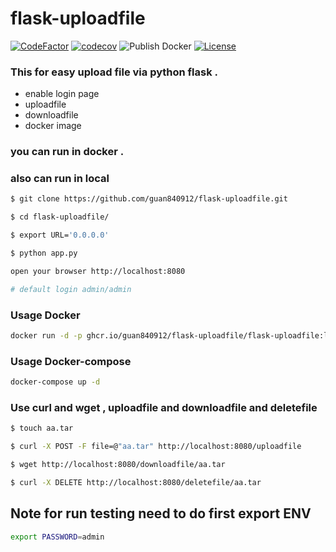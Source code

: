 # flask-uploadfile
[![CodeFactor](https://www.codefactor.io/repository/github/guan840912/flask-uploadfile/badge/master)](https://www.codefactor.io/repository/github/guan840912/flask-uploadfile/overview/master)
[![codecov](https://codecov.io/gh/guan840912/flask-uploadfile/branch/master/graph/badge.svg)](https://codecov.io/gh/guan840912/flask-uploadfile)
![Publish Docker](https://github.com/guan840912/flask-uploadfile/workflows/Publish%20Docker/badge.svg)
[![License](https://img.shields.io/badge/License-Apache%202.0-yellowgreen.svg)](https://opensource.org/licenses/Apache-2.0)

### This for easy upload file via python flask . 
- enable login page 
- uploadfile 
- downloadfile
- docker image   
### you can run in docker .

### also can run in local 
```bash
$ git clone https://github.com/guan840912/flask-uploadfile.git

$ cd flask-uploadfile/

$ export URL='0.0.0.0'

$ python app.py

open your browser http://localhost:8080

# default login admin/admin
```

### Usage Docker  
```bash
docker run -d -p ghcr.io/guan840912/flask-uploadfile/flask-uploadfile:latest
```

### Usage Docker-compose 
```bash
docker-compose up -d
```



### Use curl and wget  , uploadfile and downloadfile and deletefile
```bash
$ touch aa.tar

$ curl -X POST -F file=@"aa.tar" http://localhost:8080/uploadfile

$ wget http://localhost:8080/downloadfile/aa.tar

$ curl -X DELETE http://localhost:8080/deletefile/aa.tar
```


## Note for run testing need to do first export ENV
```bash
export PASSWORD=admin
```
